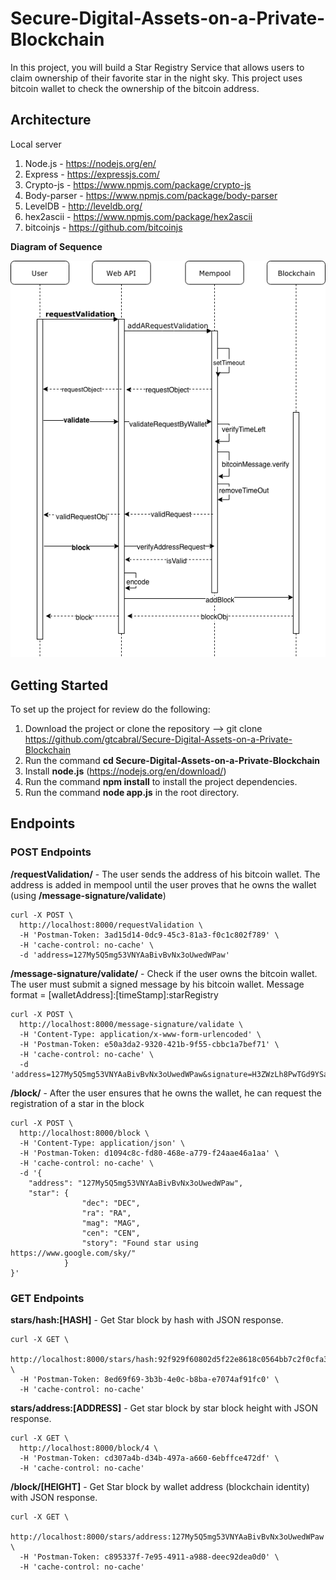 # Secure-Digital-Assets-on-a-Private-Blockchain
In this project, you will build a Star Registry Service that allows users to claim ownership of their favorite star in the night sky. This project uses bitcoin wallet to check the ownership of the bitcoin address.

## Architecture
Local server

1. Node.js - https://nodejs.org/en/
2. Express - https://expressjs.com/
3. Crypto-js - https://www.npmjs.com/package/crypto-js
4. Body-parser - https://www.npmjs.com/package/body-parser
5. LevelDB - http://leveldb.org/
6. hex2ascii - https://www.npmjs.com/package/hex2ascii
7. bitcoinjs - https://github.com/bitcoinjs

__Diagram of Sequence__

![Sequence Diagram](https://github.com/gtcabral/Secure-Digital-Assets-on-a-Private-Blockchain/blob/master/project4-workflow.png)

## Getting Started

To set up the project for review do the following:
1. Download the project or clone the repository --> git clone https://github.com/gtcabral/Secure-Digital-Assets-on-a-Private-Blockchain
2. Run the command __cd Secure-Digital-Assets-on-a-Private-Blockchain__
3. Install __node.js__ (https://nodejs.org/en/download/)
4. Run the command __npm install__ to install the project dependencies.
5. Run the command __node app.js__ in the root directory.

## Endpoints

### POST Endpoints
__/requestValidation/__ - The user sends the address of his bitcoin wallet. The address is added in mempool until the user proves that he owns the wallet (using __/message-signature/validate__)

```
curl -X POST \
  http://localhost:8000/requestValidation \
  -H 'Postman-Token: 3ad15d14-0dc9-45c3-81a3-f0c1c802f789' \
  -H 'cache-control: no-cache' \
  -d 'address=127My5Q5mg53VNYAaBivBvNx3oUwedWPaw'
```

__/message-signature/validate/__ - Check if the user owns the bitcoin wallet. The user must submit a signed message by his bitcoin wallet. Message format = [walletAddress]:[timeStamp]:starRegistry

```
curl -X POST \
  http://localhost:8000/message-signature/validate \
  -H 'Content-Type: application/x-www-form-urlencoded' \
  -H 'Postman-Token: e50a3da2-9320-421b-9f55-cbbc1a7bef71' \
  -H 'cache-control: no-cache' \
  -d 'address=127My5Q5mg53VNYAaBivBvNx3oUwedWPaw&signature=H3ZWzLh8PwTGd9YSaaHHhBznscvP1jgIUt6sQo%2BAqF4rUsu5Z9WIQqTF4iqhabgS0%2BHAQy0ZKCAXL%2BVYDIrKNAM%3D'
```
__/block/__ - After the user ensures that he owns the wallet, he can request the registration of a star in the block

```
curl -X POST \
  http://localhost:8000/block \
  -H 'Content-Type: application/json' \
  -H 'Postman-Token: d1094c8c-fd80-468e-a779-f24aae46a1aa' \
  -H 'cache-control: no-cache' \
  -d '{
    "address": "127My5Q5mg53VNYAaBivBvNx3oUwedWPaw",
    "star": {
                "dec": "DEC",
                "ra": "RA",
                "mag": "MAG",
                "cen": "CEN",
                "story": "Found star using https://www.google.com/sky/"
            }
}'
```

### GET Endpoints
__stars/hash:[HASH]__ - Get Star block by hash with JSON response.
```
curl -X GET \
  http://localhost:8000/stars/hash:92f929f60802d5f22e8618c0564bb7c2f0cfa3b0efc2d67cfaca2e325d475d8a \
  -H 'Postman-Token: 8ed69f69-3b3b-4e0c-b8ba-e7074af91fc0' \
  -H 'cache-control: no-cache'
```

__stars/address:[ADDRESS]__ - Get star block by star block height with JSON response.
```
curl -X GET \
  http://localhost:8000/block/4 \
  -H 'Postman-Token: cd307a4b-d34b-497a-a660-6ebffce472df' \
  -H 'cache-control: no-cache'
```

__/block/[HEIGHT]__ - Get Star block by wallet address (blockchain identity) with JSON response.
```
curl -X GET \
  http://localhost:8000/stars/address:127My5Q5mg53VNYAaBivBvNx3oUwedWPaw \
  -H 'Postman-Token: c895337f-7e95-4911-a988-deec92dea0d0' \
  -H 'cache-control: no-cache'
```
